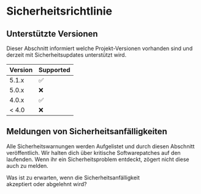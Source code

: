 # Sicherheitsrichtlinie

## Unterstützte Versionen

Dieser Abschnitt informiert welche Projekt-Versionen vorhanden sind und
derzeit mit Sicherheitsupdates unterstützt wird.

| Version | Supported          |
| ------- | ------------------ |
| 5.1.x   | :white_check_mark: |
| 5.0.x   | :x:                |
| 4.0.x   | :white_check_mark: |
| < 4.0   | :x:                |

## Meldungen von Sicherheitsanfälligkeiten

Alle Sicherheitswarnungen werden Aufgelistet und durch diesen Abschnitt 
veröffentlich. Wir halten dich über kritische Softwarepatches auf den
laufenden. Wenn ihr ein Sicherheitsproblem entdeckt, zögert nicht diese
auch zu melden.

Was ist zu erwarten, wenn die Sicherheitsanfälligkeit<br>
akzeptiert oder abgelehnt wird?
